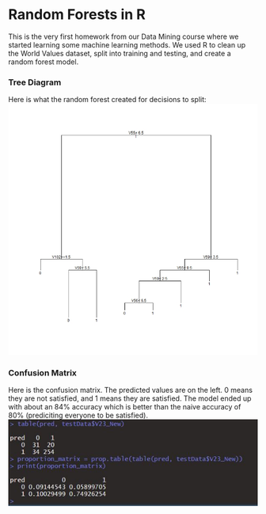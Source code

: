 # Random Forests in R #

This is the very first homework from our Data Mining course where we started learning some machine learning methods. We used R to clean up the World Values dataset, split into training and testing, and create a random forest model.

### Tree Diagram ###
Here is what the random forest created for decisions to split:
![](images/r_tree.jpeg)

### Confusion Matrix ### 
Here is the confusion matrix. The predicted values are on the left. 0 means they are not satisfied, and 1 means they are satisfied. The model ended up with about an 84% accuracy which is better than the naive accuracy of 80% (prediciting everyone to be satisfied). 
![](images/results.JPG)
